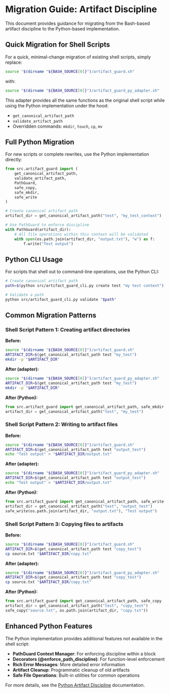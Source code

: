 # Migration Guide: Artifact Discipline

This document provides guidance for migrating from the Bash-based artifact discipline to the Python-based implementation.

## Quick Migration for Shell Scripts

For a quick, minimal-change migration of existing shell scripts, simply replace:

```bash
source "$(dirname "${BASH_SOURCE[0]}")/artifact_guard.sh"
```

with:

```bash
source "$(dirname "${BASH_SOURCE[0]}")/artifact_guard_py_adapter.sh"
```

This adapter provides all the same functions as the original shell script while using the Python implementation under the hood:
- `get_canonical_artifact_path`
- `validate_artifact_path`
- Overridden commands: `mkdir`, `touch`, `cp`, `mv`

## Full Python Migration

For new scripts or complete rewrites, use the Python implementation directly:

```python
from src.artifact_guard import (
    get_canonical_artifact_path,
    validate_artifact_path,
    PathGuard,
    safe_copy,
    safe_mkdir,
    safe_write
)

# Create canonical artifact path
artifact_dir = get_canonical_artifact_path("test", "my_test_context")

# Use PathGuard to enforce discipline
with PathGuard(artifact_dir):
    # All file operations within this context will be validated
    with open(os.path.join(artifact_dir, "output.txt"), "w") as f:
        f.write("Test output")
```

## Python CLI Usage

For scripts that shell out to command-line operations, use the Python CLI:

```bash
# Create canonical artifact path
path=$(python src/artifact_guard_cli.py create test "my test context")

# Validate a path
python src/artifact_guard_cli.py validate "$path"
```

## Common Migration Patterns

### Shell Script Pattern 1: Creating artifact directories

**Before:**
```bash
source "$(dirname "${BASH_SOURCE[0]}")/artifact_guard.sh"
ARTIFACT_DIR=$(get_canonical_artifact_path test "my_test")
mkdir -p "$ARTIFACT_DIR"
```

**After (adapter):**
```bash
source "$(dirname "${BASH_SOURCE[0]}")/artifact_guard_py_adapter.sh"
ARTIFACT_DIR=$(get_canonical_artifact_path test "my_test")
mkdir -p "$ARTIFACT_DIR"
```

**After (Python):**
```python
from src.artifact_guard import get_canonical_artifact_path, safe_mkdir
artifact_dir = get_canonical_artifact_path("test", "my_test")
```

### Shell Script Pattern 2: Writing to artifact files

**Before:**
```bash
source "$(dirname "${BASH_SOURCE[0]}")/artifact_guard.sh"
ARTIFACT_DIR=$(get_canonical_artifact_path test "output_test")
echo "Test output" > "$ARTIFACT_DIR/output.txt"
```

**After (adapter):**
```bash
source "$(dirname "${BASH_SOURCE[0]}")/artifact_guard_py_adapter.sh"
ARTIFACT_DIR=$(get_canonical_artifact_path test "output_test")
echo "Test output" > "$ARTIFACT_DIR/output.txt"
```

**After (Python):**
```python
from src.artifact_guard import get_canonical_artifact_path, safe_write
artifact_dir = get_canonical_artifact_path("test", "output_test")
safe_write(os.path.join(artifact_dir, "output.txt"), "Test output")
```

### Shell Script Pattern 3: Copying files to artifacts

**Before:**
```bash
source "$(dirname "${BASH_SOURCE[0]}")/artifact_guard.sh"
ARTIFACT_DIR=$(get_canonical_artifact_path test "copy_test")
cp source.txt "$ARTIFACT_DIR/copy.txt"
```

**After (adapter):**
```bash
source "$(dirname "${BASH_SOURCE[0]}")/artifact_guard_py_adapter.sh"
ARTIFACT_DIR=$(get_canonical_artifact_path test "copy_test")
cp source.txt "$ARTIFACT_DIR/copy.txt"
```

**After (Python):**
```python
from src.artifact_guard import get_canonical_artifact_path, safe_copy
artifact_dir = get_canonical_artifact_path("test", "copy_test")
safe_copy("source.txt", os.path.join(artifact_dir, "copy.txt"))
```

## Enhanced Python Features

The Python implementation provides additional features not available in the shell script:

- **PathGuard Context Manager**: For enforcing discipline within a block
- **Decorators (@enforce_path_discipline)**: For function-level enforcement
- **Rich Error Messages**: More detailed error information
- **Artifact Cleanup**: Programmatic cleanup of old artifacts
- **Safe File Operations**: Built-in utilities for common operations

For more details, see the [Python Artifact Discipline](PYTHON_ARTIFACT_DISCIPLINE.md) documentation.